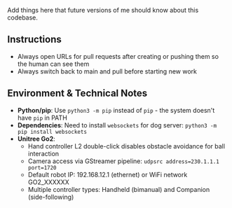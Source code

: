 Add things here that future versions of me should know about this codebase.

## Instructions
- Always open URLs for pull requests after creating or pushing them so the human can see them
- Always switch back to main and pull before starting new work

## Environment & Technical Notes
- **Python/pip**: Use `python3 -m pip` instead of `pip` - the system doesn't have `pip` in PATH
- **Dependencies**: Need to install `websockets` for dog server: `python3 -m pip install websockets`
- **Unitree Go2**: 
  - Hand controller L2 double-click disables obstacle avoidance for ball interaction
  - Camera access via GStreamer pipeline: `udpsrc address=230.1.1.1 port=1720`
  - Default robot IP: 192.168.12.1 (ethernet) or WiFi network GO2_XXXXXX
  - Multiple controller types: Handheld (bimanual) and Companion (side-following)